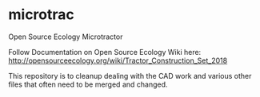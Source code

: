 # microtrac
Open Source Ecology Microtractor

Follow Documentation on Open Source Ecology Wiki here: http://opensourceecology.org/wiki/Tractor_Construction_Set_2018

This repository is to cleanup dealing with the CAD work and various other files that often need to be merged and changed.
